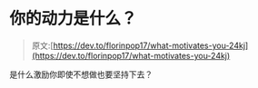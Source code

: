 # 你的动力是什么？

> 原文:[https://dev.to/florinpop17/what-motivates-you-24kj](https://dev.to/florinpop17/what-motivates-you-24kj)

是什么激励你即使不想做也要坚持下去？